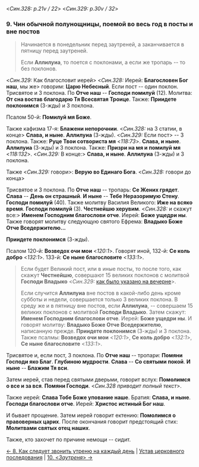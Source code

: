 
<*Син.328: p.21v / 22*>
<*Син.329: p.30v / 32*>

### 9. Чин обычной полунощницы, поемой во весь год в посты и вне постов 

> Начинается в понедельник перед заутреней, а заканчивается в пятницу перед 
> заутреней. 
>  
> Если **Аллилуиа**, то поется с поклонами, а если же тропарь -- то без поклонов.

<*Син.329:* Как благословит иерей> 
<*Син.328:* Иерей: **Благословен Бог наш**, мы же> 
говорим: **Царю Небесный**. Если пост -- один поклон. 
Трисвятое и 3 поклона. По **Отче наш** -- **Господи помилуй** (12). 
Молитва: **От сна востав благодарю Тя Всесвятая Троице**.
Также: **Приидете поклонимся** (3-жды) и 3 поклона. 

Псалом 50-й: **Помилуй мя Боже**. 

Также кафизма 17-я: **Блажени непорочнии**.
<*Син.328:* на 3 статии, в конце>
**Слава, и ныне**. **Аллилуиа** (3-жды). <*Син.329:* Если пост> -- 3 поклона. 
Также: **Руце Твои сотвориста мя** <*118:73*>.
**Слава, и ныне**. **Аллилуиа** (3-жды) и 3 поклона.
Также: **Призри на мя и помилуй мя** <*118:132*>.
<*Син.329:* В конце:> **Слава, и ныне**. **Аллилуиа** (3-жды) и 3 поклона.

Также <*Син.329:* говори>: **Верую во Единаго Бога**.
<*Син.328:* говори до конца>

Трисвятое и 3 поклона. По **Отче наш** -- тропарь: **Се Жених грядет**. 
**Слава** -- **День он страшный**. 
**И ныне** -- **Тебе Неразоримую Стену**. 
**Господи помилуй** (40). 
Также молитву Василия Великого: **Иже на всяко время**. 
**Господи помилуй** (3). 
**Честнейшю херувим**. <*Син.328:* и скажут все:> **Именем Господним благослови отче**. 
Иерей: **Боже ущедри ны**. 
Также говорят молитву следующую святого Ефрема: **Владыко Боже Отче Вседержителю...**

**Приидете поклонимся** (3-жды).

Псалом 120-й: **Возведох очи мои** <*120:1*>. 
Говорят иной, 132-й: **Се коль добро** <*132:1*>. 
133-й: **Се ныне благословите** <*133:1*>. 

> Если будет Великий пост, или в иные посты, то после того, как скажут 
> **Честнейшю**, совершают 15 великих поклонов с молитвой **Господи Владыко** 
> <*Син.329:* [как было указано на вечерне](004.md)>. 
>  
> Если случится **Аллилуиа** вне постов в какой-либо день кроме субботы и недели, 
> совершается только 3 великих поклона. В среду же и в пятницу вне постов, 
> если **Аллилуиа**, -- совершаем 15 великих поклонов с молитвой **Господи Владыко**. 
> Затем скажут: **Именем Господним благослови отче**. 
> Иерей: **Боже ущедри ны**. 
> И говорят молитву: **Владыко Боже Отче Вседержителю**, написанную прежде. 
> **Приидете поклонимся** (3-жды) и 3 поклона.
> Также псалмы: **Возведох очи мои** <*120:1*>, **Се коль добро** <*132:1*>, 
> **Се ныне благословите** <*133:1*>.

Трисвятое и, если пост, 3 поклона. 
По **Отче наш** -- тропари: **Помяни Господи яко Благ**.
**Глубиною мудрости**. 
**Слава** -- **Со святыми покой**.
**И ныне** -- **Блажим Тя вси**.

Затем иерей, став перед святыми дверьми, говорит вслух: 
**Помолимся о все и за вся**. **Помяни Господи**.
<*Син.328 приводит полный текст*>.

Также иерей: **Слава Тобе Боже упование наше**. 
Братия: **Слава, и ныне**. **Господи благослови отче**. 
Иерей: **Христос истиный Бог наш**. 

И бывает прощение. Затем иерей говорит ектению: **Помолимся о правоверных царих**. 
После окончания говорит предстоящий стих: **Молитвами святых отец наших**. 

Также, кто захочет по причине немощи -- сидит.

[← 8. Как следует звонить утреню на каждый день](008.md)
| [Устав церковного последования](README.md)
| [10. <*Заутреня*> →](010.md)
